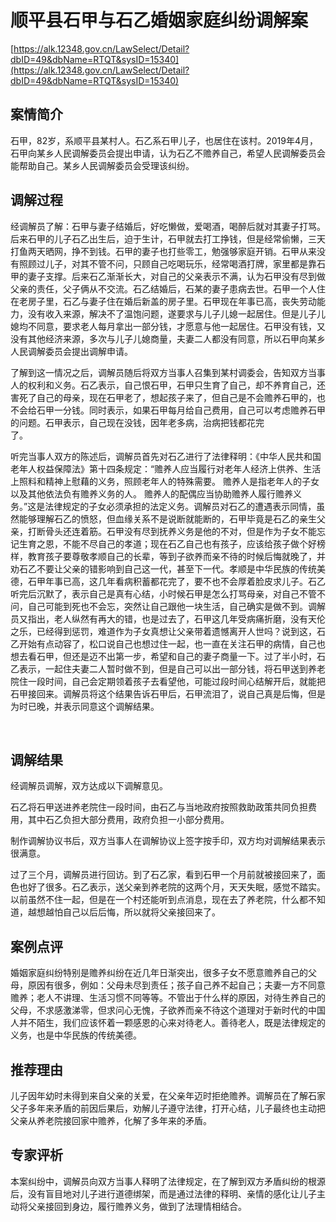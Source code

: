 # 顺平县石甲与石乙婚姻家庭纠纷调解案 

[https://alk.12348.gov.cn/LawSelect/Detail?dbID=49&dbName=RTQT&sysID=15340](https://alk.12348.gov.cn/LawSelect/Detail?dbID=49&dbName=RTQT&sysID=15340) 


## 案情简介 

石甲，82岁，系顺平县某村人。石乙系石甲儿子，也居住在该村。2019年4月，石甲向某乡人民调解委员会提出申请，认为石乙不赡养自己，希望人民调解委员会能帮助自己。某乡人民调解委员会受理该纠纷。 

## 调解过程 

经调解员了解：石甲与妻子结婚后，好吃懒做，爱喝酒，喝醉后就对其妻子打骂。后来石甲的儿子石乙出生后，迫于生计，石甲就去打工挣钱，但是经常偷懒，三天打鱼两天晒网，挣不到钱。石甲的妻子也打些零工，勉强够家庭开销。石甲从来没有照顾过儿子，对其不管不问，只顾自己吃喝玩乐，经常喝酒打牌，家里都是靠石甲的妻子支撑。后来石乙渐渐长大，对自己的父亲表示不满，认为石甲没有尽到做父亲的责任，父子俩从不交流。石乙结婚后，石某的妻子患病去世。石甲一个人住在老房子里，石乙与妻子住在婚后新盖的房子里。石甲现在年事已高，丧失劳动能力，没有收入来源，解决不了温饱问题，遂要求与儿子儿媳一起居住。但是儿子儿媳均不同意，要求老人每月拿出一部分钱，才愿意与他一起居住。石甲没有钱，又没有其他经济来源，多次与儿子儿媳商量，夫妻二人都没有同意，所以石甲向某乡人民调解委员会提出调解申请。                               
 
了解到这一情况之后，调解员随后将双方当事人召集到某村调委会，告知双方当事人的权利和义务。石乙表示，自己恨石甲，石甲只生育了自己，却不养育自己，还害死了自己的母亲，现在石甲老了，想起孩子来了，但自己是不会赡养石甲的，也不会给石甲一分钱。同时表示，如果石甲每月给自己费用，自己可以考虑赡养石甲的问题。石甲表示，自己现在没钱，因年老多病，治病把钱都花完了。                     
 
听完当事人双方的陈述后，调解员首先对石乙进行了法律释明：《中华人民共和国老年人权益保障法》第十四条规定：“赡养人应当履行对老年人经济上供养、生活上照料和精神上慰藉的义务，照顾老年人的特殊需要。 赡养人是指老年人的子女以及其他依法负有赡养义务的人。 赡养人的配偶应当协助赡养人履行赡养义务。”这是法律规定的子女必须承担的法定义务。调解员对石乙的遭遇表示同情，虽然能够理解石乙的愤怒，但血缘关系不是说断就能断的，石甲毕竟是石乙的亲生父亲，打断骨头还连着筋。石甲没有尽到抚养义务是他的不对，但是作为子女不能忘记生育之恩，不能不尽自己的孝道；现在石乙自己也有孩子，应该给孩子做个好榜样，教育孩子要尊敬孝顺自己的长辈，等到子欲养而亲不待的时候后悔就晚了，并劝石乙不要让父亲的错影响到自己这一代，甚至下一代。孝顺是中华民族的传统美德，石甲年事已高，这几年看病积蓄都花完了，要不也不会厚着脸皮求儿子。石乙听完后沉默了，表示自己是真有心结，小时候石甲是怎么打骂母亲，对自己不管不问，自己可能到死也不会忘，突然让自己跟他一块生活，自己确实是做不到。调解员又指出，老人纵然有再大的错，也是过去了，石甲这几年受病痛折磨，没有天伦之乐，已经得到惩罚，难道作为子女真想让父亲带着遗憾离开人世吗？说到这，石乙开始有点动容了，松口说自己也想过住一起，也一直在关注石甲的病情，自己也想去看石甲，但还是迈不出第一步，希望和自己的妻子商量一下。过了半小时，石乙表示，一起住夫妻二人暂时做不到，但是自己可以出一部分钱，将石甲送到养老院住一段时间，自己会定期领着孩子去看望他，可能过段时间心结解开后，就能把石甲接回来。调解员将这个结果告诉石甲后，石甲流泪了，说自己真是后悔，但是为时已晚，并表示同意这个调解结果。    
     

## 调解结果 

经调解员调解，双方达成以下调解意见。        
 
石乙将石甲送进养老院住一段时间，由石乙与当地政府按照救助政策共同负担费用，其中石乙负担大部分费用，政府负担一小部分费用。                              
 
制作调解协议书后，双方当事人在调解协议上签字按手印，双方均对调解结果表示很满意。                  
 
过了三个月，调解员进行回访。到了石乙家，看到石甲一个月前就被接回来了，面色也好了很多。石乙表示，送父亲到养老院的这两个月，天天失眠，感觉不踏实。以前虽然不住一起，但是在一个村还能听到点消息，现在去了养老院，什么都不知道，越想越怕自己以后后悔，所以就将父亲接回来了。 

## 案例点评 

婚姻家庭纠纷特别是赡养纠纷在近几年日渐突出，很多子女不愿意赡养自己的父母，原因有很多，例如：父母未尽到责任；孩子自己养不起自己；夫妻一方不同意赡养；老人不讲理、生活习惯不同等等。不管出于什么样的原因，对待生养自己的父母，不求感激涕零，但求问心无愧，子欲养而亲不待这个道理对于新时代的中国人并不陌生，我们应该怀着一颗感恩的心来对待老人。善待老人，既是法律规定的义务，也是中华民族的传统美德。 

## 推荐理由 

儿子因年幼时未得到来自父亲的关爱，在父亲年迈时拒绝赡养。调解员在了解石家父子多年来矛盾的前因后果后，劝解儿子遵守法律，打开心结，儿子最终也主动把父亲从养老院接回家中赡养，化解了多年来的矛盾。 

## 专家评析 

本案纠纷中，调解员向双方当事人释明了法律规定，在了解到双方矛盾纠纷的根源后，没有盲目地对儿子进行道德绑架，而是通过法律的释明、亲情的感化让儿子主动将父亲接回到身边，履行赡养义务，做到了法理情相结合。 
